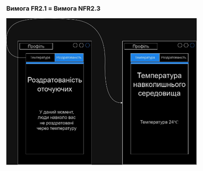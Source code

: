 ### Вимога FR2.1 = Вимога NFR2.3

![Вимога FR2.1 = Вимога NFR2.3 Korchakovskyi](https://github.com/oleksandrblazhko/ai-215-korchakovskij/blob/with_laboratory_work_3/1-SoftwareRequirements/1.4-FuncNonFuncRequirements/1.4.4-NFRUserInterfaceOUTPUT/nfr2.jpg)
